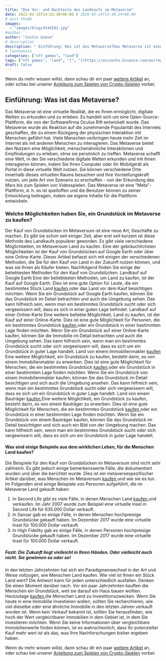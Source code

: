 ```yaml
---
title: "Die Vor- und Nachteile des Landkaufs im Metaverse"
date: 2022-03-15T14:53:30+06:00 # 2020-03-14T15:40:24+06:00
# post thumb
images:
  - "images/blog/4144292.jpg"
#author
author: "Justin Guese"
# description
description: " Einführung: Was ist das Metaverse?Das Metaverse ist eine virtuelle Realität, die es Ihnen ermöglicht, digitale Welten zu erkunden und zu erleben. Es hande"
# Taxonomies
categories: ["nft games", "land"]
tags: ["nft games", "land", "[", "](https://accounts.binance.com/en/register?ref=37092355)", "buy", "people", "buying"]
draft: false
---
```



Wenn du mehr wissen willst, dann schau dir ein paar [weitere Artikel](/blog/) an, oder schau bei unserer [Anleitung zum Spielen von Crypto-Spielen](/services/how-do-i-get-started/) vorbei.


## Einführung: Was ist das Metaverse?

Das Metaverse ist eine virtuelle Realität, die es Ihnen ermöglicht, digitale Welten zu erkunden und zu erleben. Es handelt sich um eine Open-Source-Plattform, die von der Softwarefirma Oculus Rift entwickelt wurde. Das Metaverse wurde als Reaktion auf die zunehmende Popularität des Internets geschaffen, die zu einem Rückgang der physischen Interaktion mit Menschen geführt hat. Viele Menschen verbringen heute mehr Zeit im Internet als mit anderen Menschen zu interagieren. Das Metaverse bietet den Nutzern eine Möglichkeit, menschenähnliche Interaktionen und Empfindungen zu erleben, ohne sie persönlich zu treffen.
 Metaverse schafft eine Welt, in der Sie verschiedene digitale Welten erkunden und mit ihnen interagieren können, indem Sie Ihren Computer oder Ihr Mobilgerät als Portal in diese virtuelle Welt nutzen. Sie können verschiedene Orte innerhalb dieses virtuellen Raums besuchen und Ihre Vorstellungskraft nutzen, um jede Art von Szenario zu erschaffen - von der Erkundung des Mars bis zum Spielen von Videospielen. Das Metaverse ist eine "Meta"-Plattform, d. h. es ist quelloffen und die Benutzer können zu seiner Entwicklung beitragen, indem sie eigene Inhalte für die Plattform entwickeln.

### Welche Möglichkeiten haben Sie, ein Grundstück im Metaverse zu kaufen?

Der Kauf von Grundstücken im Metaversum ist eine neue Art, Geschäfte zu machen. Es gibt sie schon seit einiger Zeit, aber erst seit kurzem ist diese Methode des Landkaufs populärer geworden.
Es gibt viele verschiedene Möglichkeiten, im Metaversum Land zu kaufen. Eine der gebräuchlichsten Möglichkeiten ist der Kauf von Grundstücken auf Google Earth oder über eine Online-Karte.
Dieser Artikel befasst sich mit einigen der verschiedenen Methoden, die Sie für den Kauf von Land in der Zukunft nutzen können, und was sie Ihnen als Käufer bieten.
Nachfolgend finden Sie einige der beliebtesten Methoden für den Kauf von Grundstücken. 
Landkauf auf Google Earth 
Eine der beliebtesten Methoden, um Land zu kaufen, ist der Kauf auf Google Earth. Dies ist eine gute Option für Leute, die ein bestimmtes Stück Land [ kaufen ](https://accounts.binance.com/en/register?ref=37092355) oder das Land vor dem Kauf besichtigen möchten. Wenn Sie ein Grundstück auf Google Earth kaufen, können Sie das Grundstück im Detail betrachten und auch die Umgebung sehen. Das kann hilfreich sein, wenn man ein bestimmtes Grundstück sucht oder sich vergewissern will, dass es sich in einer guten Lage befindet. 
Landkauf auf einer Online-Karte 
Eine weitere beliebte Möglichkeit, Land zu kaufen, ist der Kauf auf einer Online-Karte. Dies ist eine gute Möglichkeit für Personen, die ein bestimmtes Grundstück [ kaufen ](https://accounts.binance.com/en/register?ref=37092355) oder ein Grundstück in einer bestimmten Lage finden möchten. Wenn Sie ein Grundstück auf einer Online-Karte kaufen, können Sie die Immobilie im Detail betrachten und auch die Umgebung sehen. Das kann hilfreich sein, wenn man ein bestimmtes Grundstück sucht oder sich vergewissern will, dass es sich um ein Grundstück in guter Lage handelt. 
Land von einem Immobilienmakler [ kaufen ](https://accounts.binance.com/en/register?ref=37092355) 
Eine weitere Möglichkeit, ein Grundstück zu kaufen, besteht darin, es von einem Immobilienmakler zu erwerben. Dies ist eine gute Möglichkeit für Menschen, die ein bestimmtes Grundstück [ kaufen ](https://accounts.binance.com/en/register?ref=37092355) oder ein Grundstück in einer bestimmten Lage finden möchten. Wenn Sie ein Grundstück von einem Immobilienmakler kaufen, können Sie das Grundstück im Detail besichtigen und sich auch die Umgebung ansehen. Das kann hilfreich sein, wenn man ein bestimmtes Grundstück sucht oder sich vergewissern will, dass es sich um ein Grundstück in guter Lage handelt. 
Land von einem Bauträger [ kaufen ](https://accounts.binance.com/en/register?ref=37092355) 
Eine weitere Möglichkeit, ein Grundstück zu kaufen, besteht darin, es von einem Bauträger zu erwerben. Dies ist eine gute Möglichkeit für Menschen, die ein bestimmtes Grundstück [ kaufen ](https://accounts.binance.com/en/register?ref=37092355) oder ein Grundstück in einer bestimmten Lage finden möchten. Wenn Sie ein Grundstück von einem Bauträger kaufen, können Sie das Grundstück im Detail besichtigen und sich auch ein Bild von der Umgebung machen. Das kann hilfreich sein, wenn man ein bestimmtes Grundstück sucht oder sich vergewissern will, dass es sich um ein Grundstück in guter Lage handelt.

#### Was sind einige Beispiele aus dem wirklichen Leben, für die Menschen Land kaufen? 

Die Beispiele für den Kauf von Grundstücken im Metaversum sind nicht sehr zahlreich. Es gibt jedoch einige bemerkenswerte Fälle, die dokumentiert wurden und über die berichtet wurde. Dies ist ein metaversespezifischer Artikel darüber, was Menschen im Metaversum [ kaufen ](https://accounts.binance.com/en/register?ref=37092355) und wie sie es tun. 
Im Folgenden sind einige Beispiele von Personen aufgeführt, die im Metaverse Land gekauft haben: 
1. In Second Life gibt es viele Fälle, in denen Menschen Land [ kaufen ](https://accounts.binance.com/en/register?ref=37092355) und verkaufen. Im Jahr 2007 wurde zum Beispiel eine virtuelle Insel in Second Life für 635.000 Dollar verkauft. 
2. In Sansar gab es einige Fälle, in denen Menschen hochpreisige Grundstücke gekauft haben. Im Dezember 2017 wurde eine virtuelle Insel für 100.000 Dollar verkauft. 
3. In High Fidelity gab es einige Fälle, in denen Personen hochpreisige Grundstücke gekauft haben. Im Dezember 2017 wurde eine virtuelle Insel für 100.000 Dollar verkauft.

##### Fazit: Die Zukunft liegt vielleicht in Ihren Händen. Oder vielleicht auch nicht. Sie gewinnen so oder so!

In den letzten Jahrzehnten hat sich ein Paradigmenwechsel in der Art und Weise vollzogen, wie Menschen Land kaufen. Wie viel ist Ihnen ein Stück Land wert? Die Antwort kann für jeden unterschiedlich ausfallen. Denken Sie einen Moment darüber nach. Vor ein paar Jahrzehnten kauften die Menschen ein Grundstück, weil sie darauf ein Haus bauen wollten. Heutzutage [ kaufen ](https://accounts.binance.com/en/register?ref=37092355) die Menschen Land zu Investitionszwecken. 
Wenn Sie heute in eine Immobilie investieren wollen, sollten Sie recherchieren, wie viel dieselbe oder eine ähnliche Immobilie in den letzten Jahren verkauft worden ist. Wenn kein Verkauf bekannt ist, sollten Sie herausfinden, wie hoch der Wert vergleichbarer Immobilien in dem Gebiet ist, in dem Sie investieren möchten. Wenn Sie keine Informationen über vergleichbare Immobilienwerte finden können, ist es wahrscheinlich, dass Ihr potenzieller Kauf mehr wert ist als das, was Ihre Nachforschungen bisher ergeben haben.


Wenn du mehr wissen willst, dann schau dir ein paar [weitere Artikel](/blog/) an, oder schau bei unserer [Anleitung zum Spielen von Crypto-Spielen](/services/how-do-i-get-started/) vorbei.

